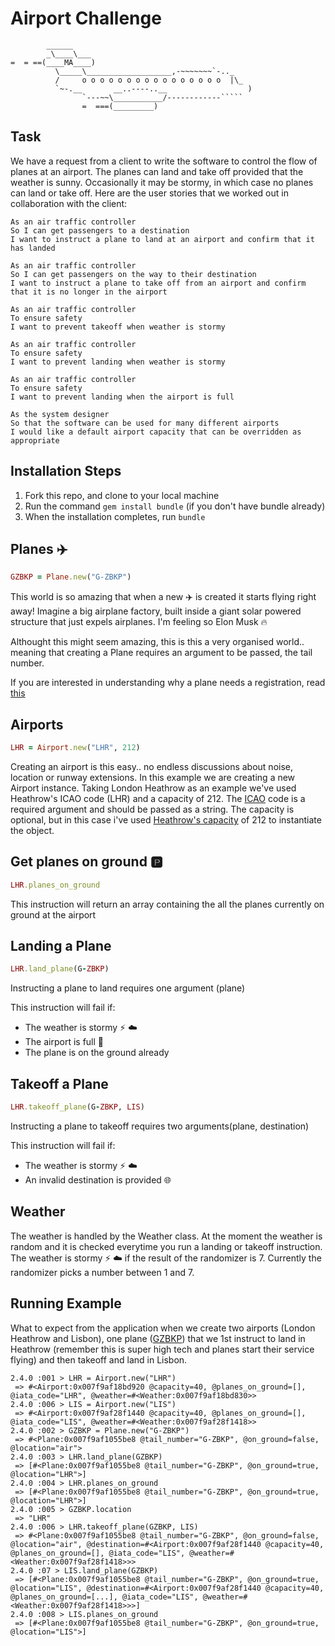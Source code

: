 Airport Challenge
=================

```
        ______
        _\____\___
=  = ==(____MA____)
          \_____\___________________,-~~~~~~~`-.._
          /     o o o o o o o o o o o o o o o o  |\_
          `~-.__       __..----..__                  )
                `---~~\___________/------------`````
                =  ===(_________)

```

Task
-----

We have a request from a client to write the software to control the flow of planes at an airport. The planes can land and take off provided that the weather is sunny. Occasionally it may be stormy, in which case no planes can land or take off.  Here are the user stories that we worked out in collaboration with the client:

```
As an air traffic controller 
So I can get passengers to a destination 
I want to instruct a plane to land at an airport and confirm that it has landed 

As an air traffic controller 
So I can get passengers on the way to their destination 
I want to instruct a plane to take off from an airport and confirm that it is no longer in the airport

As an air traffic controller 
To ensure safety 
I want to prevent takeoff when weather is stormy 

As an air traffic controller 
To ensure safety 
I want to prevent landing when weather is stormy 

As an air traffic controller 
To ensure safety 
I want to prevent landing when the airport is full 

As the system designer
So that the software can be used for many different airports
I would like a default airport capacity that can be overridden as appropriate
```

Installation Steps
-----
1. Fork this repo, and clone to your local machine
2. Run the command `gem install bundle` (if you don't have bundle already)
3. When the installation completes, run `bundle`


Planes :airplane:
-----

```ruby
GZBKP = Plane.new("G-ZBKP")

```

This world is so amazing that when a new :airplane: is created it starts flying right away! Imagine a big airplane factory, built inside a giant solar powered structure that just expels airplanes. I'm feeling so Elon Musk :fire:

Althought this might seem amazing, this is this a very organised world.. meaning that creating a Plane requires an argument to be passed, the tail number.

If you are interested in understanding why a plane needs a registration, read [this](https://en.wikipedia.org/wiki/Aircraft_registration)


Airports
-----

```ruby
LHR = Airport.new("LHR", 212)
```

Creating an airport is this easy.. no endless discussions about noise, location or runway extensions. In this example we are creating a new Airport instance. Taking London Heathrow as an example we've used Heathrow's ICAO code (LHR) and a capacity of 212. The [ICAO](https://en.wikipedia.org/wiki/International_Civil_Aviation_Organization_airport_code) code is a required argument and should be passed as a string. The capacity is optional, but in this case i've used [Heathrow's capacity](http://www.heathrow.com/company/company-news-and-information/company-information/facts-and-figures) of 212 to instantiate the object.



## Get planes on ground :parking:

```ruby
LHR.planes_on_ground
```


This instruction will return an array containing the all the planes currently on ground at the airport

## Landing a Plane

```ruby
LHR.land_plane(G-ZBKP)
```
Instructing a plane to land requires one argument (plane)

This instruction will fail if:
- The weather is stormy :zap: :cloud:
- The airport is full :no_entry_sign:
- The plane is on the ground already


## Takeoff a Plane

```ruby
LHR.takeoff_plane(G-ZBKP, LIS)
```

Instructing a plane to takeoff requires two arguments(plane, destination)

This instruction will fail if:
- The weather is stormy :zap: :cloud:
- An invalid destination is provided :globe_with_meridians:


Weather
-----
The weather is handled by the Weather class. At the moment the weather is random and it is checked everytime you run a landing or takeoff instruction. The weather is stormy :zap: :cloud: if the result of the randomizer is 7. Currently the randomizer picks a number between 1 and 7.


Running Example
-----
What to expect from the application when we create two airports (London Heathrow and Lisbon), one plane ([GZBKP](https://www.flightradar24.com/data/aircraft/g-zbkp)) that we 1st instruct to land in Heathrow (remember this is super high tech and planes start their service flying) and then takeoff and land in Lisbon.

```irb
2.4.0 :001 > LHR = Airport.new("LHR")
 => #<Airport:0x007f9af18bd920 @capacity=40, @planes_on_ground=[], @iata_code="LHR", @weather=#<Weather:0x007f9af18bd830>>
2.4.0 :006 > LIS = Airport.new("LIS")
 => #<Airport:0x007f9af28f1440 @capacity=40, @planes_on_ground=[], @iata_code="LIS", @weather=#<Weather:0x007f9af28f1418>>
2.4.0 :002 > GZBKP = Plane.new("G-ZBKP")
 => #<Plane:0x007f9af1055be8 @tail_number="G-ZBKP", @on_ground=false, @location="air">
2.4.0 :003 > LHR.land_plane(GZBKP)
 => [#<Plane:0x007f9af1055be8 @tail_number="G-ZBKP", @on_ground=true, @location="LHR">]
2.4.0 :004 > LHR.planes_on_ground
 => [#<Plane:0x007f9af1055be8 @tail_number="G-ZBKP", @on_ground=true, @location="LHR">]
2.4.0 :005 > GZBKP.location
 => "LHR"
2.4.0 :006 > LHR.takeoff_plane(GZBKP, LIS)
 => #<Plane:0x007f9af1055be8 @tail_number="G-ZBKP", @on_ground=false, @location="air", @destination=#<Airport:0x007f9af28f1440 @capacity=40, @planes_on_ground=[], @iata_code="LIS", @weather=#<Weather:0x007f9af28f1418>>>
2.4.0 :07 > LIS.land_plane(GZBKP)
 => [#<Plane:0x007f9af1055be8 @tail_number="G-ZBKP", @on_ground=true, @location="LIS", @destination=#<Airport:0x007f9af28f1440 @capacity=40, @planes_on_ground=[...], @iata_code="LIS", @weather=#<Weather:0x007f9af28f1418>>>]
2.4.0 :008 > LIS.planes_on_ground
 => [#<Plane:0x007f9af1055be8 @tail_number="G-ZBKP", @on_ground=true, @location="LIS">]
 ```
